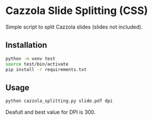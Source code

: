# Cazzola Slide Splitting (CSS)
Simple script to split Cazzola slides (slides not included).

## Installation
```bash
python -m venv test
source test/bin/activate
pip install -r requirements.txt
```

## Usage
```bash
python cazzola_splitting.py slide.pdf dpi
```
Deafult and best value for DPI is 300.
